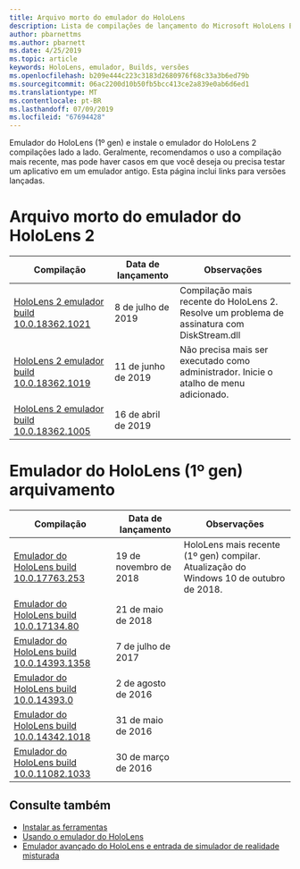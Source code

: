 ```yaml
---
title: Arquivo morto do emulador do HoloLens
description: Lista de compilações de lançamento do Microsoft HoloLens Emulator.
author: pbarnettms
ms.author: pbarnett
ms.date: 4/25/2019
ms.topic: article
keywords: HoloLens, emulador, Builds, versões
ms.openlocfilehash: b209e444c223c3183d2680976f68c33a3b6ed79b
ms.sourcegitcommit: 06ac2200d10b50fb5bcc413ce2a839e0ab6d6ed1
ms.translationtype: MT
ms.contentlocale: pt-BR
ms.lasthandoff: 07/09/2019
ms.locfileid: "67694428"
---
```

Emulador do HoloLens (1º gen) e instale o emulador do HoloLens 2 compilações lado a lado. Geralmente, recomendamos o uso a compilação mais recente, mas pode haver casos em que você deseja ou precisa testar um aplicativo em um emulador antigo. Esta página inclui links para versões lançadas.


# <a name="hololens-2-emulator-archive"></a>Arquivo morto do emulador do HoloLens 2


|  Compilação |  Data de lançamento |  Observações | 
|----------|----------|----------|
|  [HoloLens 2 emulador build 10.0.18362.1021](https://go.microsoft.com/fwlink/?linkid=2098508) | 8 de julho de 2019 | Compilação mais recente do HoloLens 2.  Resolve um problema de assinatura com DiskStream.dll |
|  [HoloLens 2 emulador build 10.0.18362.1019](https://go.microsoft.com/fwlink/?linkid=2095316) | 11 de junho de 2019 | Não precisa mais ser executado como administrador.  Inicie o atalho de menu adicionado. |
|  [HoloLens 2 emulador build 10.0.18362.1005](https://go.microsoft.com/fwlink/?linkid=2087187) | 16 de abril de 2019 |  |


# <a name="hololens-emulator-1st-gen-archive"></a>Emulador do HoloLens (1º gen) arquivamento


|  Compilação |  Data de lançamento |  Observações | 
|----------|----------|----------|
|  [Emulador do HoloLens build 10.0.17763.253](https://go.microsoft.com/fwlink/?linkid=2065980) | 19 de novembro de 2018 | HoloLens mais recente (1º gen) compilar. Atualização do Windows 10 de outubro de 2018. |
|  [Emulador do HoloLens build 10.0.17134.80](https://go.microsoft.com/fwlink/?linkid=874531) | 21 de maio de 2018 | 
|  [Emulador do HoloLens build 10.0.14393.1358](https://go.microsoft.com/fwlink/?linkid=852626) |  7 de julho de 2017 |
|  [Emulador do HoloLens build 10.0.14393.0](http://go.microsoft.com/fwlink/?LinkID=823018) |  2 de agosto de 2016 |
|  [Emulador do HoloLens build 10.0.14342.1018](http://go.microsoft.com/fwlink/?LinkID=823018) |  31 de maio de 2016 |
|  [Emulador do HoloLens build 10.0.11082.1033](http://go.microsoft.com/fwlink/?LinkID=724053) |  30 de março de 2016 |

## <a name="see-also"></a>Consulte também
* [Instalar as ferramentas](install-the-tools.md)
* [Usando o emulador do HoloLens](using-the-hololens-emulator.md)
* [Emulador avançado do HoloLens e entrada de simulador de realidade misturada](advanced-hololens-emulator-and-mixed-reality-simulator-input.md)
